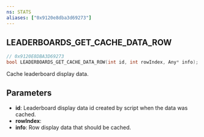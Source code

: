 ```yaml
---
ns: STATS
aliases: ["0x9120e8dba3d69273"]
---
```

## LEADERBOARDS_GET_CACHE_DATA_ROW

```c
// 0x9120E8DBA3D69273
bool LEADERBOARDS_GET_CACHE_DATA_ROW(int id, int rowIndex, Any* info);
```

Cache leaderboard display data.


## Parameters
* **id**: Leaderboard display data id created by script when the data was cached.
* **rowIndex**: 
* **info**: Row display data that should be cached.
